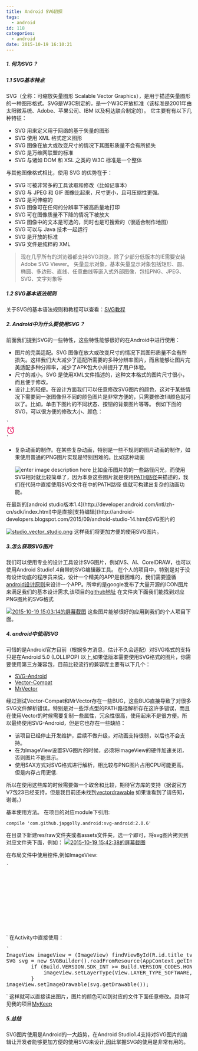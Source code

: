 ```yaml
---
title: Android SVG初探
tags:
  - android
id: 118
categories:
  - android
date: 2015-10-19 16:10:21
---
```


##### 1\. 何为SVG？

##### 1.1 SVG基本特点

SVG（全称：可缩放矢量图形 Scalable Vector Graphics），是用于描述矢量图形的一种图形格式。SVG是W3C制定的，是一个W3C开放标准（该标准是2001年由太阳微系统、Adobe、苹果公司、IBM 以及柯达联合制定的）。
它主要有有以下几种特征：

*   SVG 用来定义用于网络的基于矢量的图形
*   SVG 使用 XML 格式定义图形
*   SVG 图像在放大或改变尺寸的情况下其图形质量不会有所损失
*   SVG 是万维网联盟的标准
*   SVG 与诸如 DOM 和 XSL 之类的 W3C 标准是一个整体

与其他图像格式相比，使用 SVG 的优势在于：

*   SVG 可被非常多的工具读取和修改（比如记事本）
*   SVG 与 JPEG 和 GIF 图像比起来，尺寸更小，且可压缩性更强。
*   SVG 是可伸缩的
*   SVG 图像可在任何的分辨率下被高质量地打印
*   SVG 可在图像质量不下降的情况下被放大
*   SVG 图像中的文本是可选的，同时也是可搜索的（很适合制作地图）
*   SVG 可以与 Java 技术一起运行
*   SVG 是开放的标准
*   SVG 文件是纯粹的 XML

> 现在几乎所有的浏览器都支持SVG浏览，除了少部分低版本的IE需要安装Adobe SVG Viewer。
>   矢量显示对象，基本矢量显示对象包括矩形、圆、椭圆、多边形、直线、任意曲线等嵌入式外部图像，包括PNG、JPEG、SVG、文字对象等

##### 1.2 SVG基本语法规则

关于SVG的基本语法规则和教程可以查看：[SVG教程](http://www.w3school.com.cn/svg/)

##### 2\. Android中为什么要使用SVG？

前面我们提到SVG的一些特性，这些特性能够很好的在Android中进行使用：

*   图片的完美适配。SVG 图像在放大或改变尺寸的情况下其图形质量不会有所损失。这样我们大大减少了适配所需要的多种分辨率图片，而且能够让图片完美适配多种分辨率，减少了APK包大小并提升了用户体验。
*   尺寸的减小。SVG 是使用XML文件描述的，这种文本格式的图片尺寸很小，而且便于修改。
*   设计上的轻便。在设计方面我们可以任意修改SVG图片的颜色，这对于某些情况下需要同一张图像但不同的颜色图片是非常方便的，只需要修改fill颜色就可以了。比如，单击下图片的不同状态、按钮的背景图片等等。
例如下面的SVG，可以很方便的修改大小、颜色：

<pre>
`
<svg xmlns="http://www.w3.org/2000/svg" width="24" height="24" viewBox="0 0 24 24">
    <path d="M22 5.7l-4.6-3.9-1.3 1.5 4.6 3.9L22 5.7zM7.9 3.4L6.6 1.9 2 5.7l1.3 1.5 4.6-3.8zM12.5 8H11v6l4.7 2.9.8-1.2-4-2.4V8zM12 4c-5 0-9 4-9 9s4 9 9 9 9-4 9-9-4-9-9-9zm0 16c-3.9 0-7-3.1-7-7s3.1-7 7-7 7 3.1 7 7-3.1 7-7 7z" fill="#E91E63"/>
</svg>
`
</pre>

*   复杂动画的制作。在某些复杂动画，特别是一些不规则的图片动画的制作，如果使用普通的PNG图片实现是特别困难的。比如这种动画

    ![enter image description here](http://www.jcodecraeer.com/uploads/20151009/1444371714145232.gif)
比如金币图片的的一些路径闪光，而使用SVG相对就比较简单了，因为本身这些图片就是使用[PATH路径](http://www.w3school.com.cn/svg/svg_path.asp)来描述的，我们在代码中直接使用SVG文件在中的PATH路径      值就可构建出复杂的动画功能。</p>

<p>在最新的[android studio版本1.4](http://developer.android.com/intl/zh-cn/sdk/index.html)中是直接[支持编辑](http://android-developers.blogspot.com/2015/09/android-studio-14.html)SVG图片的

[![studio_vector_studio.png](http://www.akiyamayzw.com/wp-content/uploads/2015/10/studio_vector_studio.png-300x242.png)](http://www.akiyamayzw.com/wp-content/uploads/2015/10/studio_vector_studio.png.png)
这样我们将更加方便的使用SVG图片。

##### 3.怎么获取SVG图片

我们可以使用专业的设计工具设计SVG图片，例如VS、AI、CorelDRAW，也可以使用Android Studio1.4自带的SVG编辑器工具。
在个人的项目中，特别是对于没有设计功底的程序员来说，设计一个精美的APP是很困难的，我们需要遵循[android设计原则](https://www.google.com/design/spec/material-design/introduction.html)来设计一个APP。所幸的是google发布了大量开源的ICON图片来满足我们的基本设计需求,该项目的[github地址](https://github.com/google/material-design-icons)
在文件夹下面我们能找到对应PNG图片的SVG格式

[![2015-10-19 15:03:14的屏幕截图](http://www.akiyamayzw.com/wp-content/uploads/2015/10/2015-10-19-150314的屏幕截图-300x211.png)](http://www.akiyamayzw.com/wp-content/uploads/2015/10/2015-10-19-150314的屏幕截图.png)
这些图片能够很好的应用到我们的个人项目下面。

##### 4\. android中使用SVG

可惜的是Android官方目前（根据多方消息，估计不久会适配）对SVG格式的支持只是在Android 5.0 (LOLLIPOP) 以上,如果低版本需要使用SVG格式的图片，你需要使用第三方兼容包，目前比较流行的兼容库主要有以下几个：

*   [SVG-Android](https://github.com/japgolly/svg-android)
*   [Vector-Compat](https://github.com/wnafee/vector-compat)
*   [MrVector](https://github.com/telly/MrVector)

经过测试Vector-Compat和MrVector存在一些BUG，这些BUG直接导致了对很多SVG文件解析错误，特别是对一些浮点型的PATH路径解析存在这许多错误，而且在使用Vector的时候需要复制一些属性，冗余性很高，使用起来不是很方便。所以最终使用SVG-Android，但是它也存在一些缺陷：

*   该项目已经停止开发维护，后续不做升级，对动画支持很弱，以后也不会支持。
*   在为ImageView设置SVG图片的时候，必须将ImageView的硬件加速关闭，否则图片不能显示。
*   使用SAX方式对SVG格式进行解析，相比较与PNG图片占用CPU可能更高，但是内存占用更低.

所以在使用这些库的时候需要做一个取舍和比较，期待官方库的支持（据说官方V7包23已经支持，但是我目前还未找到[vectordrawable](https://android.googlesource.com/platform/frameworks/support/+/master/v7/vectordrawable/)
如果谁看到了请告知，谢谢。）

基本使用方法。
在项目的对应module下引用:

    compile 'com.github.japgolly.android:svg-android:2.0.6'

在目录下新建res/raw文件夹或者assets文件夹，选一个即可，将svg图片拷贝到对应文件夹下面，例如：
[![2015-10-19 15:42:38的屏幕截图](http://www.akiyamayzw.com/wp-content/uploads/2015/10/2015-10-19-154238的屏幕截图-300x250.png)](http://www.akiyamayzw.com/wp-content/uploads/2015/10/2015-10-19-154238的屏幕截图.png)

在布局文件中使用控件,例如ImageView:

<pre>
`

<?xml version="1.0" encoding="utf-8"?>
<LinearLayout xmlns:android="http://schemas.android.com/apk/res/android"
    android:orientation="horizontal"
    android:layout_width="match_parent"
    android:gravity="center"
    android:clickable="true"
    android:layout_height="50dip">

    <ImageView
        android:id="@+id/title_iv"
        android:layout_width="24dip"
        android:layout_height="24dip"
        android:layout_margin="10dip"/>

    <TextView
        android:id="@+id/title_tv"
        android:layout_width="wrap_content"
        android:layout_height="wrap_content"
        android:layout_weight="1"
        android:textColor="@color/black"
        android:text="提醒"
        android:textSize="16sp"/>

</LinearLayout>

</pre>

`
在Activity中直接使用：

<pre>
`
ImageView imageView = (ImageView) findViewById(R.id.title_tv);
SVG svg = new SVGBuilder().readFromResource(AppContext.getInstance().getResources(), R.raw.ic_access_alarms_24px).build();
        if (Build.VERSION.SDK_INT >= Build.VERSION_CODES.HONEYCOMB) {
            imageView.setLayerType(View.LAYER_TYPE_SOFTWARE, null);
        }
imageView.setImageDrawable(svg.getDrawable());
</pre>

`
这样就可以直接读出图片，图片的颜色可以到对应的文件下面任意修改。具体可见我的项目[MyKeep](https://github.com/daliyan/MyKeep)

##### 5.总结

SVG图片使用是Android的一大趋势，在Android Studio1.4支持对SVG图片的编辑让开发者能够更加方便的使用SVG来设计,因此掌握SVG的使用是非常有用的。